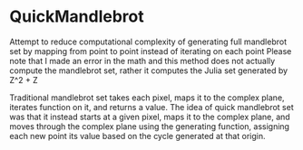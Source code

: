 # QuickMandlebrot
Attempt to reduce computational complexity of generating full mandlebrot set by mapping from point to point instead of iterating on each point
Please note that I made an error in the math and this method does not actually compute the mandlebrot set, rather it computes the Julia set generated by Z^2 + Z

Traditional mandlebrot set takes each pixel, maps it to the complex plane, iterates function on it, and returns a value. The idea of quick mandlebrot set was that it instead starts at a given pixel, maps it to the complex plane, and moves through the complex plane using the generating function, assigning each new point its value based on the cycle generated at that origin. 

